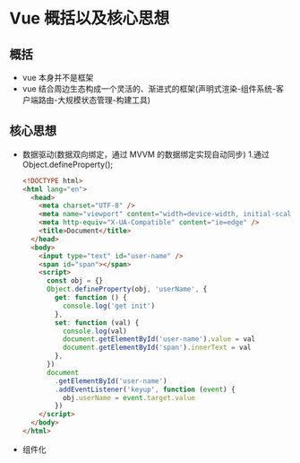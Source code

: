 # Vue 概括以及核心思想

## 概括

- vue 本身并不是框架
- vue 结合周边生态构成一个灵活的、渐进式的框架(声明式渲染-组件系统-客户端路由-大规模状态管理-构建工具)

## 核心思想

- 数据驱动(数据双向绑定，通过 MVVM 的数据绑定实现自动同步) 1.通过 Object.defineProperty();

  ```html
  <!DOCTYPE html>
  <html lang="en">
    <head>
      <meta charset="UTF-8" />
      <meta name="viewport" content="width=device-width, initial-scale=1.0" />
      <meta http-equiv="X-UA-Compatible" content="ie=edge" />
      <title>Document</title>
    </head>
    <body>
      <input type="text" id="user-name" />
      <span id="span"></span>
      <script>
        const obj = {}
        Object.defineProperty(obj, 'userName', {
          get: function () {
            console.log('get init')
          },
          set: function (val) {
            console.log(val)
            document.getElementById('user-name').value = val
            document.getElementById('span').innerText = val
          },
        })
        document
          .getElementById('user-name')
          .addEventListener('keyup', function (event) {
            obj.userName = event.target.value
          })
      </script>
    </body>
  </html>
  ```

- 组件化
